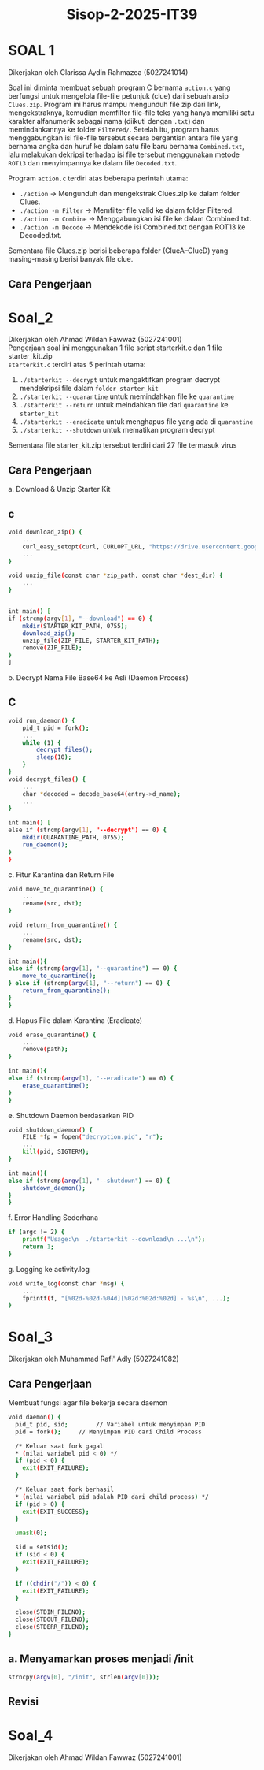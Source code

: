 <div align=center>

  # Sisop-2-2025-IT39
  
</div>

# SOAL 1
Dikerjakan oleh Clarissa Aydin Rahmazea (5027241014)   

Soal ini diminta membuat sebuah program C bernama `action.c` yang berfungsi untuk mengelola file-file petunjuk (clue) dari sebuah arsip `Clues.zip`. Program ini harus mampu mengunduh file zip dari link, mengekstraknya, kemudian memfilter file-file teks yang hanya memiliki satu karakter alfanumerik sebagai nama (diikuti dengan `.txt`) dan memindahkannya ke folder `Filtered/`. Setelah itu, program harus menggabungkan isi file-file tersebut secara bergantian antara file yang bernama angka dan huruf ke dalam satu file baru bernama `Combined.txt`, lalu melakukan dekripsi terhadap isi file tersebut menggunakan metode `ROT13` dan menyimpannya ke dalam file `Decoded.txt`. 

Program `action.c` terdiri atas beberapa perintah utama:

- `./action` → Mengunduh dan mengekstrak Clues.zip ke dalam folder Clues.
- `./action -m Filter` → Memfilter file valid ke dalam folder Filtered.
- `./action -m Combine` → Menggabungkan isi file ke dalam Combined.txt.
- `./action -m Decode` → Mendekode isi Combined.txt dengan ROT13 ke Decoded.txt.

Sementara file Clues.zip berisi beberapa folder (ClueA–ClueD) yang masing-masing berisi banyak file clue.

## Cara Pengerjaan  





# Soal_2 
Dikerjakan oleh Ahmad Wildan Fawwaz (5027241001)  
Pengerjaan soal ini menggunakan 1 file script starterkit.c dan 1 file starter_kit.zip  
`starterkit.c` terdiri atas 5 perintah utama:  
1. `./starterkit --decrypt` untuk mengaktifkan program decrypt mendekripsi file dalam ``folder starter_kit``
2. `./starterkit --quarantine` untuk memindahkan file ke ``quarantine``
3. `./starterkit --return` untuk meindahkan file dari ``quarantine`` ke ``starter_kit``
4. `./starterkit --eradicate` untuk menghapus file yang ada di ``quarantine``
5. `./starterkit --shutdown` untuk mematikan program decrypt

Sementara file starter_kit.zip tersebut terdiri dari 27 file termasuk virus

## Cara Pengerjaan  
a. Download & Unzip Starter Kit
## c
```bash
void download_zip() {
    ...
    curl_easy_setopt(curl, CURLOPT_URL, "https://drive.usercontent.google.com/u/0/uc?id=1_5GxIGfQr3mNKuavJbte_AoRkEQLXSKS&export=download");
    ...
}

void unzip_file(const char *zip_path, const char *dest_dir) {
    ...
}


int main() [
if (strcmp(argv[1], "--download") == 0) {
    mkdir(STARTER_KIT_PATH, 0755);
    download_zip();
    unzip_file(ZIP_FILE, STARTER_KIT_PATH);
    remove(ZIP_FILE);
}
]
```
b. Decrypt Nama File Base64 ke Asli (Daemon Process)  
## C
```bash
void run_daemon() {
    pid_t pid = fork();
    ...
    while (1) {
        decrypt_files();
        sleep(10);
    }
}
void decrypt_files() {
    ...
    char *decoded = decode_base64(entry->d_name);
    ...
}

int main() [
else if (strcmp(argv[1], "--decrypt") == 0) {
    mkdir(QUARANTINE_PATH, 0755);
    run_daemon();
}
}
```

c. Fitur Karantina dan Return File
```bash
void move_to_quarantine() {
    ...
    rename(src, dst);
}

void return_from_quarantine() {
    ...
    rename(src, dst);
}

int main(){
else if (strcmp(argv[1], "--quarantine") == 0) {
    move_to_quarantine();
} else if (strcmp(argv[1], "--return") == 0) {
    return_from_quarantine();
}
}
```
d. Hapus File dalam Karantina (Eradicate)  
```bash
void erase_quarantine() {
    ...
    remove(path);
}

int main(){
else if (strcmp(argv[1], "--eradicate") == 0) {
    erase_quarantine();
}
}
```
e. Shutdown Daemon berdasarkan PID
```bash
void shutdown_daemon() {
    FILE *fp = fopen("decryption.pid", "r");
    ...
    kill(pid, SIGTERM);
}

int main(){
else if (strcmp(argv[1], "--shutdown") == 0) {
    shutdown_daemon();
}
}
```
f. Error Handling Sederhana  
```bash
if (argc != 2) {
    printf("Usage:\n  ./starterkit --download\n ...\n");
    return 1;
}
```
g. Logging ke activity.log  
```bash
void write_log(const char *msg) {
    ...
    fprintf(f, "[%02d-%02d-%04d][%02d:%02d:%02d] - %s\n", ...);
}
```
# Soal_3
Dikerjakan oleh Muhammad Rafi' Adly (5027241082)  


## Cara Pengerjaan  

Membuat fungsi agar file bekerja secara daemon
```bash
void daemon() {
  pid_t pid, sid;        // Variabel untuk menyimpan PID
  pid = fork();     // Menyimpan PID dari Child Process

  /* Keluar saat fork gagal
  * (nilai variabel pid < 0) */
  if (pid < 0) {
    exit(EXIT_FAILURE);
  }

  /* Keluar saat fork berhasil
  * (nilai variabel pid adalah PID dari child process) */
  if (pid > 0) {
    exit(EXIT_SUCCESS);
  }

  umask(0);

  sid = setsid();
  if (sid < 0) {
    exit(EXIT_FAILURE);
  }

  if ((chdir("/")) < 0) {
    exit(EXIT_FAILURE);
  }

  close(STDIN_FILENO);
  close(STDOUT_FILENO);
  close(STDERR_FILENO);
}
```
## a. Menyamarkan proses menjadi /init
```bash
strncpy(argv[0], "/init", strlen(argv[0]));
```

## Revisi


# Soal_4
Dikerjakan oleh Ahmad Wildan Fawwaz (5027241001)  

